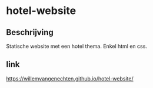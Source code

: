 # hotel-website

## Beschrijving 

Statische website met een hotel thema. Enkel html en css. 

## link

https://willemvangenechten.github.io/hotel-website/



